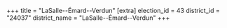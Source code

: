 +++
title = "LaSalle--Émard--Verdun"
[extra]
election_id = 43
district_id = "24037"
district_name = "LaSalle--Émard--Verdun"
+++
